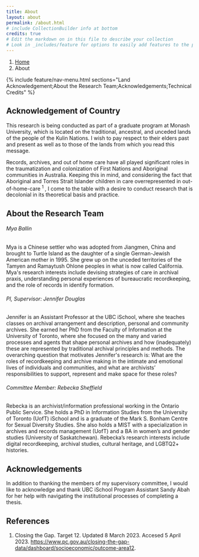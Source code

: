 ```yaml
---
title: About
layout: about
permalink: /about.html
# include CollectionBuilder info at bottom
credits: true
# Edit the markdown on in this file to describe your collection
# Look in _includes/feature for options to easily add features to the page
---
```

<nav style="--bs-breadcrumb-divider: url(&#34;data:image/svg+xml,%3Csvg xmlns='http://www.w3.org/2000/svg' width='8' height='8'%3E%3Cpath d='M2.5 0L1 1.5 3.5 4 1 6.5 2.5 8l4-4-4-4z' fill='currentColor'/%3E%3C/svg%3E&#34;);" aria-label="breadcrumb">
  <ol class="breadcrumb">
    <li class="breadcrumb-item"><a href="#">Home</a></li>
    <li class="breadcrumb-item active" aria-current="page">About</li>
  </ol>
</nav>
{% include feature/nav-menu.html sections="Land Acknowledgement;About the Research Team;Acknowledgements;Technical Credits" %}

## Acknowledgement of Country

This research is being conducted as part of a graduate program at Monash University, which is located on the traditional, ancestral, and unceded lands of the people of the Kulin Nations. I wish to pay respect to their elders past and present as well as to those of the lands from which you read this message.

Records, archives, and out of home care have all played significant roles in the traumatization and colonization of First Nations and Aboriginal communities in Australia. Keeping this in mind, and considering the fact that Aboriginal and Torres Strait Islander children in care overrepresented in out-of-home-care <sup> 1 </sup>, I come to the table with a desire to conduct research that is decolonial in its theoretical basis and practice.

## About the Research Team

<h6>Mya Ballin</h6>
Mya is a Chinese settler who was adopted from Jiangmen, China and brought to Turtle Island as the daughter of a single German-Jewish American mother in 1995. She grew up on the unceded territories of the Tamyen and Ramaytush Ohlone peoples in what is now called California. Mya's research interests include devising strategies of care in archival praxis, understanding personal experiences of bureaucratic recordkeeping, and the role of records in identify formation.


<h6>PI, Supervisor: Jennifer Douglas</h6>
Jennifer is an Assistant Professor at the UBC iSchool, where she teaches classes on archival arrangement and description, personal and community archives. She earned her PhD from the Faculty of Information at the University of Toronto, where she focused on the many and varied processes and agents that shape personal archives and how (inadequately) these are represented by traditional archival principles and methods. The overarching question that motivates Jennifer's research is: What are the roles of recordkeeping and archive making in the intimate and emotional lives of individuals and communities, and what are archivists’ responsibilities to support, represent and make space for these roles?

<h6>Committee Member: Rebecka Sheffield</h6>

Rebecka is an archivist/information professional working in the Ontario Public Service. She holds a PhD in Information Studies from the University of Toronto (UofT) iSchool and is a graduate of the Mark S. Bonham Centre for Sexual Diversity Studies. She also holds a MIST with a specialization in archives and records management (UofT) and a BA in women’s and gender studies (University of Saskatchewan). Rebecka’s research interests include digital recordkeeping, archival studies, cultural heritage, and LGBTQ2+ histories.

## Acknowledgements

In addition to thanking the members of my supervisory committee, I would like to acknowledge and thank UBC iSchool Program Assistant Sandy Abah for her help with navigating the institutional processes of completing a thesis.

## References
1. Closing the Gap. Target 12. Updated 8 March 2023. Accesed 5 April 2023. https://www.pc.gov.au/closing-the-gap-data/dashboard/socioeconomic/outcome-area12.

